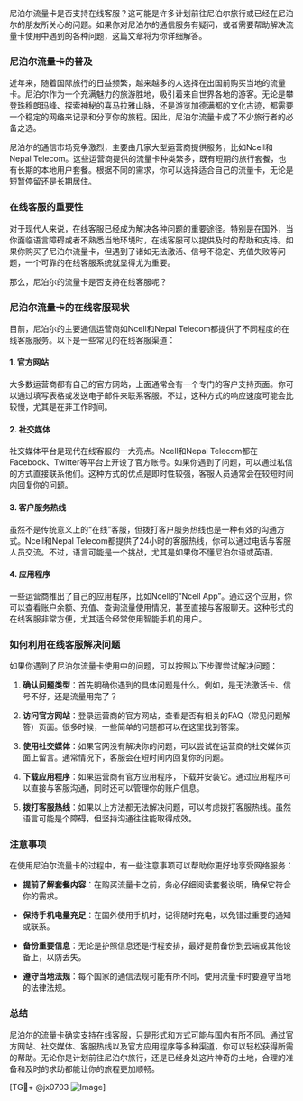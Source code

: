 尼泊尔流量卡是否支持在线客服？这可能是许多计划前往尼泊尔旅行或已经在尼泊尔的朋友所关心的问题。如果你对尼泊尔的通信服务有疑问，或者需要帮助解决流量卡使用中遇到的各种问题，这篇文章将为你详细解答。

### 尼泊尔流量卡的普及

近年来，随着国际旅行的日益频繁，越来越多的人选择在出国前购买当地的流量卡。尼泊尔作为一个充满魅力的旅游胜地，吸引着来自世界各地的游客。无论是攀登珠穆朗玛峰、探索神秘的喜马拉雅山脉，还是游览加德满都的文化古迹，都需要一个稳定的网络来记录和分享你的旅程。因此，尼泊尔流量卡成了不少旅行者的必备之选。

尼泊尔的通信市场竞争激烈，主要由几家大型运营商提供服务，比如Ncell和Nepal Telecom。这些运营商提供的流量卡种类繁多，既有短期的旅行套餐，也有长期的本地用户套餐。根据不同的需求，你可以选择适合自己的流量卡，无论是短暂停留还是长期居住。

### 在线客服的重要性

对于现代人来说，在线客服已经成为解决各种问题的重要途径。特别是在国外，当你面临语言障碍或者不熟悉当地环境时，在线客服可以提供及时的帮助和支持。如果你购买了尼泊尔流量卡，但遇到了诸如无法激活、信号不稳定、充值失败等问题，一个可靠的在线客服系统就显得尤为重要。

那么，尼泊尔的流量卡是否支持在线客服呢？

### 尼泊尔流量卡的在线客服现状

目前，尼泊尔的主要通信运营商如Ncell和Nepal Telecom都提供了不同程度的在线客服服务。以下是一些常见的在线客服渠道：

#### 1. 官方网站
大多数运营商都有自己的官方网站，上面通常会有一个专门的客户支持页面。你可以通过填写表格或发送电子邮件来联系客服。不过，这种方式的响应速度可能会比较慢，尤其是在非工作时间。

#### 2. 社交媒体
社交媒体平台是现代在线客服的一大亮点。Ncell和Nepal Telecom都在Facebook、Twitter等平台上开设了官方账号。如果你遇到了问题，可以通过私信的方式直接联系他们。这种方式的优点是即时性较强，客服人员通常会在较短时间内回复你的问题。

#### 3. 客户服务热线
虽然不是传统意义上的“在线”客服，但拨打客户服务热线也是一种有效的沟通方式。Ncell和Nepal Telecom都提供了24小时的客服热线，你可以通过电话与客服人员交流。不过，语言可能是一个挑战，尤其是如果你不懂尼泊尔语或英语。

#### 4. 应用程序
一些运营商推出了自己的应用程序，比如Ncell的“Ncell App”。通过这个应用，你可以查看账户余额、充值、查询流量使用情况，甚至直接与客服聊天。这种形式的在线客服非常方便，尤其适合经常使用智能手机的用户。

### 如何利用在线客服解决问题

如果你遇到了尼泊尔流量卡使用中的问题，可以按照以下步骤尝试解决问题：

1. **确认问题类型**：首先明确你遇到的具体问题是什么。例如，是无法激活卡、信号不好，还是流量用完了？
   
2. **访问官方网站**：登录运营商的官方网站，查看是否有相关的FAQ（常见问题解答）页面。很多时候，一些简单的问题都可以在这里找到答案。

3. **使用社交媒体**：如果官网没有解决你的问题，可以尝试在运营商的社交媒体页面上留言。通常情况下，客服会在短时间内回复你的问题。

4. **下载应用程序**：如果运营商有官方应用程序，下载并安装它。通过应用程序可以直接与客服沟通，同时还可以管理你的账户信息。

5. **拨打客服热线**：如果以上方法都无法解决问题，可以考虑拨打客服热线。虽然语言可能是个障碍，但坚持沟通往往能取得成效。

### 注意事项

在使用尼泊尔流量卡的过程中，有一些注意事项可以帮助你更好地享受网络服务：

- **提前了解套餐内容**：在购买流量卡之前，务必仔细阅读套餐说明，确保它符合你的需求。
  
- **保持手机电量充足**：在国外使用手机时，记得随时充电，以免错过重要的通知或联系。

- **备份重要信息**：无论是护照信息还是行程安排，最好提前备份到云端或其他设备上，以防丢失。

- **遵守当地法规**：每个国家的通信法规可能有所不同，使用流量卡时要遵守当地的法律法规。

### 总结

尼泊尔的流量卡确实支持在线客服，只是形式和方式可能与国内有所不同。通过官方网站、社交媒体、客服热线以及官方应用程序等多种渠道，你可以轻松获得所需的帮助。无论你是计划前往尼泊尔旅行，还是已经身处这片神奇的土地，合理的准备和及时的求助都能让你的旅程更加顺畅。

[TG💪+ @jx0703 ![Image](https://github.com/user-attachments/assets/dbca1d08-cadb-493c-b0ec-ad6f7a83f270)]